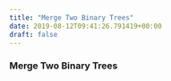 ```yaml
---
title: "Merge Two Binary Trees"
date: 2019-08-12T09:41:26.791419+00:00
draft: false
---
```


### Merge Two Binary Trees
